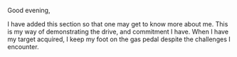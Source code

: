 Good evening, 

I have added this section so that one may get to know more about me. This is my way of demonstrating the drive, and commitment I have. When I have my target acquired, I keep my foot on the gas pedal despite the challenges I encounter. 
